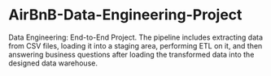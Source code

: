 # AirBnB-Data-Engineering-Project
Data Engineering: End-to-End Project. The pipeline includes extracting data from CSV files, loading it into a staging area, performing ETL on it, and then answering business questions after loading the transformed data into the designed data warehouse.
